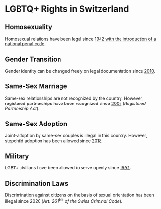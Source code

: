 # LGBTQ+ Rights in Switzerland

## Homosexuality
Homosexual relations have been legal since [1942 with the introduction of a national penal code](https://ilga.org/downloads/2017/ILGA_State_Sponsored_Homophobia_2017_WEB.pdf).

## Gender Transition
Gender identity can be changed freely on legal documentation since [2010](https://360.ch/suisse/15816-victoire-pour-les-trans-suisses/).

## Same-Sex Marriage
Same-sex relationships are not recognized by the country. However, registered partnerships have been recognized since [2007](https://web.archive.org/web/20050911023329/https://www.bloomberg.com/apps/news?pid=10000087&sid=athTLUhvT6zA&refer=top_world_news) (*Registered Partnership Act*).

## Same-Sex Adoption
Joint-adoption by same-sex couples is illegal in this country. However, stepchild adoption has been allowed since [2018](https://web.archive.org/web/20170905193905/https://www.swissinfo.ch/eng/family-law_stepchild-adoption-will-be-possible-from-2018/43323244).

## Military
LGBT+ civilians have been allowed to serve openly since [1992](https://web.archive.org/web/20120310152845/http://typo3.lsvd.de/fileadmin/pics/Dokumente/Homosexualitaet/World_legal_wrap_up_survey._November2006.pdf).

## Discrimination Laws
Discrimination against citizens on the  basis of sexual orientation has been illegal since 2020 (*Art. 261<sup>bis</sup> of the Swiss Criminal Code*).
